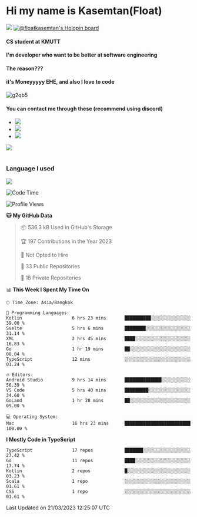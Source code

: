 # Hi my name is Kasemtan(Float)
![](https://64.media.tumblr.com/9c2a8f831efe8da556ffbf89cebb52c9/b86c1ab833a37e32-93/s1280x1920/d000dc22f75df64be2bc150f5fa69c4f6df6bb07.gifv)
[![@floatkasemtan's Holopin board](https://holopin.me/floatkasemtan)](https://holopin.io/@floatkasemtan)
#### CS student at KMUTT
#### I'm developer who want to be better at software engineering
#### The reason???
#### it's Moneyyyyy EHE, and also I love to code
![g2qb5](https://user-images.githubusercontent.com/69688279/175812510-9235eaf7-72f7-40d3-b163-56efa9aa5c6b.gif)

#### You can contact me through these (recommend using discord)
- [![](https://img.shields.io/badge/Discord-5865F2?logo=Discord&logoColor=white)](https://discordapp.com/users/278155096225742848)
- [![](https://img.shields.io/badge/Facebook-1877F2?logo=facebook&logoColor=white)](https://www.facebook.com/float.teavasirichokchai/)
- [![](https://img.shields.io/badge/linkedin-0A66C2?logo=linkedin&logoColor=white)](https://www.linkedin.com/in/kasemtan-teavasirichokchai-975531227/)

[![](https://github-readme-stats.vercel.app/api?username=FloatKasemtan&show_icons=true&theme=nightowl)]()
#
### Language I used
[![](https://github-readme-stats.vercel.app/api/top-langs/?username=FloatKasemtan&layout=compact&theme=nightowl)]()
<!--START_SECTION:waka-->
![Code Time](http://img.shields.io/badge/Code%20Time-1%2C031%20hrs%2041%20mins-blue)

![Profile Views](http://img.shields.io/badge/Profile%20Views-6-blue)

**🐱 My GitHub Data** 

> 📦 536.3 kB Used in GitHub's Storage 
 > 
> 🏆 197 Contributions in the Year 2023
 > 
> 🚫 Not Opted to Hire
 > 
> 📜 33 Public Repositories 
 > 
> 🔑 18 Private Repositories 
 > 
📊 **This Week I Spent My Time On** 

```text
🕑︎ Time Zone: Asia/Bangkok

💬 Programming Languages: 
Kotlin                   6 hrs 23 mins       ██████████░░░░░░░░░░░░░░░   39.00 % 
Svelte                   5 hrs 6 mins        ████████░░░░░░░░░░░░░░░░░   31.14 % 
XML                      2 hrs 45 mins       ████░░░░░░░░░░░░░░░░░░░░░   16.83 % 
Go                       1 hr 19 mins        ██░░░░░░░░░░░░░░░░░░░░░░░   08.04 % 
TypeScript               12 mins             ░░░░░░░░░░░░░░░░░░░░░░░░░   01.24 % 

🔥 Editors: 
Android Studio           9 hrs 14 mins       ██████████████░░░░░░░░░░░   56.39 % 
VS Code                  5 hrs 40 mins       █████████░░░░░░░░░░░░░░░░   34.60 % 
GoLand                   1 hr 28 mins        ██░░░░░░░░░░░░░░░░░░░░░░░   09.00 % 

💻 Operating System: 
Mac                      16 hrs 23 mins      █████████████████████████   100.00 % 
```

**I Mostly Code in TypeScript** 

```text
TypeScript               17 repos            ███████░░░░░░░░░░░░░░░░░░   27.42 % 
Go                       11 repos            ████░░░░░░░░░░░░░░░░░░░░░   17.74 % 
Kotlin                   2 repos             █░░░░░░░░░░░░░░░░░░░░░░░░   03.23 % 
Scala                    1 repo              ░░░░░░░░░░░░░░░░░░░░░░░░░   01.61 % 
CSS                      1 repo              ░░░░░░░░░░░░░░░░░░░░░░░░░   01.61 % 
```




 Last Updated on 21/03/2023 12:25:07 UTC
<!--END_SECTION:waka-->
<!--
**FloatKasemtan/FloatKasemtan** is a ✨ _special_ ✨ repository because its `README.md` (this file) appears on your GitHub profile.

Here are some ideas to get you started:

- 🔭 I’m currently working on ...
- 🌱 I’m currently learning ...
- 👯 I’m looking to collaborate on ...
- 🤔 I’m looking for help with ...
- 💬 Ask me about ...
- 📫 How to reach me: ...
- 😄 Pronouns: ...
- ⚡ Fun fact: ...
-->
